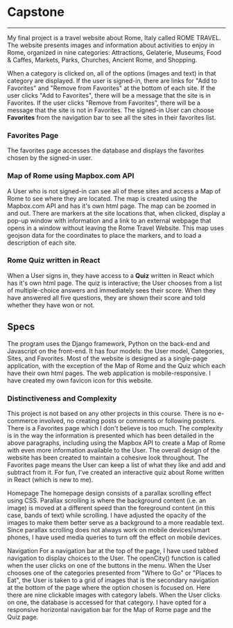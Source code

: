 # Capstone
***
My final project is a travel website about Rome, Italy called ROME TRAVEL. The website presents images and information about activities to enjoy in Rome, organized in nine categories: Attractions, Gelaterie, Museums, Food & Caffes, Markets, Parks, Churches, Ancient Rome, and Shopping.

When a category is clicked on, all of the options (images and text) in that category are displayed. If the user is signed-in, there are links for "Add to Favorites" and "Remove from Favorites" at the bottom of each site. If the user clicks "Add to Favorites", there will be a message that the site is in Favorites. If the user clicks "Remove from Favorites", there will be a message that the site is not in Favorites. The signed-in User can choose **Favorites** from the navigation bar to see all the sites in their favorites list.

### Favorites Page ###
 The favorites page accesses the database and displays the favorites chosen by the signed-in user.

### Map of Rome using Mapbox.com API
A User who is not signed-in can see all of these sites and access a Map of Rome to see where they are located. The map is created using the Mapbox.com API and has it's own html page. The map can be zoomed in and out. There are markers at the site locations that, when clicked, display a pop-up window with information and a link to an external webpage that opens in a window without leaving the Rome Travel Website. This map uses geojson data for the coordinates to place the markers, and to load a description of each site.

### Rome Quiz written in React
When a User signs in, they have access to a **Quiz** written in React which has it's own html page. The quiz is interactive; the User chooses from a list of multiple-choice answers and immediately sees their score. When they have answered all five questions, they are shown their score and told whether they have won or not.

## Specs
The program uses the Django framework, Python on the back-end and Javascript on the front-end.
It has four models: the User model, Categories, Sites, and Favorites.
Most of the website is designed as a single-page application, with the exception of the Map of Rome and the Quiz which each have their own html pages.
The web application is mobile-responsive.
I have created my own favicon icon for this website.

### Distinctiveness and Complexity
This project is not based on any other projects in this course. There is no e-commerce involved, no creating posts or comments or following posters. There is a Favorites page which I don't believe is too much. The complexity is in the way the information is presented which has been detailed in the above paragraphs, including using the Mapbox API to create a Map of Rome with even more information available to the User. The overall design of the website has been created to maintain a cohesive look throughout. The Favorites page means the User can keep a list of what they like and add and subtract from it. For fun, I've created an interactive quiz about Rome written in React (which is new to me).

Homepage
The homepage design consists of a parallax scrolling effect using CSS. Parallax scrolling is where the background content (i.e. an image) is moved at a different speed than the foreground content (in this case, bands of text) while scrolling. I have adjusted the opacity of the images to make them better serve as a background to a more readable text. Since parallax scrolling does not always work on mobile devices/smart phones, I have used media queries to turn off the effect on mobile devices.

Navigation
For a navigation bar at the top of the page, I have used tabbed navigation to display choices to the User.
The openCity() function is called when the user clicks on one of the buttons in the menu. When the User chooses one of the categories presented from "Where to Go" or "Places to Eat", the User is taken to a grid of images that is the secondary navigation at the bottom of the page where the option chosen is focused on. Here there are nine clickable images with category labels. When the User clicks on one, the database is accessed for that category. I have opted for a responsive horizontal navigation bar for the Map of Rome page and the Quiz page.


